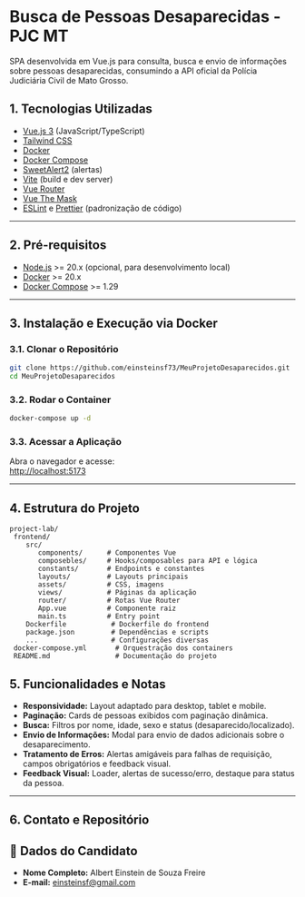 # Busca de Pessoas Desaparecidas - PJC MT

SPA desenvolvida em Vue.js para consulta, busca e envio de informações sobre pessoas desaparecidas, consumindo a API oficial da Polícia Judiciária Civil de Mato Grosso.


## 1. Tecnologias Utilizadas

- [Vue.js 3](https://vuejs.org/) (JavaScript/TypeScript)
- [Tailwind CSS](https://tailwindcss.com/)
- [Docker](https://www.docker.com/)
- [Docker Compose](https://docs.docker.com/compose/)
- [SweetAlert2](https://sweetalert2.github.io/) (alertas)
- [Vite](https://vitejs.dev/) (build e dev server)
- [Vue Router](https://router.vuejs.org/)
- [Vue The Mask](https://vue-the-mask.github.io/)
- [ESLint](https://eslint.org/) e [Prettier](https://prettier.io/) (padronização de código)

---

## 2. Pré-requisitos

- [Node.js](https://nodejs.org/) >= 20.x (opcional, para desenvolvimento local)
- [Docker](https://www.docker.com/) >= 20.x
- [Docker Compose](https://docs.docker.com/compose/) >= 1.29

---

## 3. Instalação e Execução via Docker

### 3.1. Clonar o Repositório

```sh
git clone https://github.com/einsteinsf73/MeuProjetoDesaparecidos.git
cd MeuProjetoDesaparecidos
```

### 3.2. Rodar o Container

```sh
docker-compose up -d
```

### 3.3. Acessar a Aplicação

Abra o navegador e acesse:  
[http://localhost:5173](http://localhost:5173)


---

## 4. Estrutura do Projeto

```
project-lab/
 frontend/
    src/
       components/      # Componentes Vue
       composebles/     # Hooks/composables para API e lógica
       constants/       # Endpoints e constantes
       layouts/         # Layouts principais
       assets/          # CSS, imagens
       views/           # Páginas da aplicação
       router/          # Rotas Vue Router
       App.vue          # Componente raiz
       main.ts          # Entry point
    Dockerfile           # Dockerfile do frontend
    package.json         # Dependências e scripts
    ...                  # Configurações diversas
 docker-compose.yml       # Orquestração dos containers
 README.md                # Documentação do projeto
```



## 5. Funcionalidades e Notas

- **Responsividade:** Layout adaptado para desktop, tablet e mobile.
- **Paginação:** Cards de pessoas exibidos com paginação dinâmica.
- **Busca:** Filtros por nome, idade, sexo e status (desaparecido/localizado).
- **Envio de Informações:** Modal para envio de dados adicionais sobre o desaparecimento.
- **Tratamento de Erros:** Alertas amigáveis para falhas de requisição, campos obrigatórios e feedback visual.
- **Feedback Visual:** Loader, alertas de sucesso/erro, destaque para status da pessoa.

---

## 6. Contato e Repositório

## 👤 Dados do Candidato

* **Nome Completo:** Albert Einstein de Souza Freire 
* **E-mail:** einsteinsf@gmail.com

